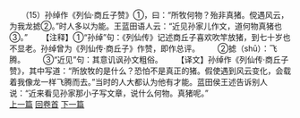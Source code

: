 　　（15）孙绰作《列仙·商丘子赞》①，曰：“所牧何物？殆非真猪。傥遇风云，为我龙摅②。”时人多以为能。王蓝田语人云：“近见孙家儿作文，道何物真猪也③。”
　　【注释】①“孙绰”句：《列仙传》记述商丘子喜欢吹竿放猪，到七十岁也不显老。孙绰曾为《列仙传·商丘子》作赞，即作总评。
　　②摅（shū）：飞腾。
　　③“近见”句：其意讥讽孙文粗俗。
　　【译文】孙绰作《列仙传·商丘子赞》，其中写道：“所放牧的是什么？恐怕不是真正的猪。假使遇到风云变化，会载着我像龙一样飞腾而去。”当时的人大都认为他有才能。蓝田侯王述告诉别人说：“近来看见孙家那小子写文章，说什么何物。真猪呢。”
<br>[上一篇](26_14) [回卷首](26_00) [下一篇](26_16)
